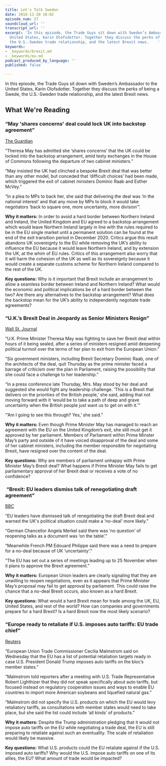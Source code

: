```yaml
---
title: Let's Talk Sweden
date: 2018-11-20 16:02
episode_num: 27
soundcloud_url: ''
transcript_url: ''
excerpt: 'In this episode, the Trade Guys sit down with Sweden’s Ambassador to the
  United States, Karin Olofsdotter. Together they discuss the perks of being a Swede,
  the U.S.-Sweden trade relationship, and the latest Brexit news.    '
keywords:
- _keywords/brexit.md
- _keywords/eu.md
podcast_produced_by_language: ''
published: false

---
```

In this episode, the Trade Guys sit down with Sweden’s Ambassador to the United States, Karin Olofsdotter. Together they discuss the perks of being a Swede, the U.S.-Sweden trade relationship, and the latest Brexit news.    

## What We're Reading

### “May 'shares concerns' deal could lock UK into backstop agreement” 

[The Guardian](https://www.theguardian.com/politics/2018/nov/15/bespoke-brexit-deal-better-than-any-other-option-may-tells-mps) 

“Theresa May has admitted she ‘shares concerns’ that the UK could be locked into the backstop arrangement, amid testy exchanges in the House of Commons following the departure of two cabinet ministers.”

“May insisted the UK had clinched a bespoke Brexit deal that was better than any other model, but conceded that ‘difficult choices’ had been made, which triggered the exit of cabinet ministers Dominic Raab and Esther McVey.”

“In a plea to MPs to back her, she said that delivering the deal was ‘in the national interest’ and that any move by MPs to block it would take negotiators ‘back to square one, more uncertainty, more division’”.

**Why it matters:** In order to avoid a hard border between Northern Ireland and Ireland, the United Kingdom and EU agreed to a backstop arrangement which would leave Northern Ireland largely in line with the rules required to be in the EU single market until a permanent solution can be found at the end of the exit transition period in December 2020. Critics argue this result abandons UK sovereignty to the EU while removing the UK’s ability to influence the EU because it would leave Northern Ireland, and by extension the UK, at the whim of EU rules. Critics of this arrangement also worry that it will harm the cohesion of the UK as well as its sovereignty because it would create a separate customs scheme for Northern Ireland compared to the rest of the UK. 

**Key questions:** Why is it important that Brexit include an arrangement to allow a seamless border between Ireland and Northern Ireland? What would the economic and political implications be of a hard border between the two? Are there any alternatives to the backstop arrangement? What does the backstop mean for the UK’s ability to independently negotiate trade agreements?

### “U.K.’s Brexit Deal in Jeopardy as Senior Ministers Resign” 

[Wall St. Journal](https://www.wsj.com/articles/european-officials-to-meet-to-approve-draft-brexit-deal-1542269504?mod=hp_lead_pos1) 

“U.K. Prime Minister Theresa May was fighting to save her Brexit deal within hours of it being sealed, after a series of ministers resigned amid deepening political turmoil over the terms of her plan to exit from the European Union.”

“Six government ministers, including Brexit Secretary Dominic Raab, one of the architects of the deal, quit Thursday as the prime minister faced a barrage of criticism over the plan in Parliament, raising the possibility that she could face a challenge to her leadership.”

“In a press conference late Thursday, Mrs. May stood by her deal and suggested she would fight any leadership challenge. ‘This is a Brexit that delivers on the priorities of the British people,’ she said, adding that not moving forward with it ‘would be to take a path of deep and grave uncertainty when the British people just want us to get on with it.’”

“’Am I going to see this through? Yes,’ she said.”

**Why it matters:** Even though Prime Minister May has managed to reach an agreement with the EU on the United Kingdom’s exit, she still must get it approved by her parliament. Members of Parliament within Prime Minster May’s party and outside of it have voiced disapproval of the deal and some of her cabinet ministers, including the member responsible for negotiating Brexit, have resigned over the content of the deal. 

**Key questions:** Why are members of parliament unhappy with Prime Minister May’s Brexit deal? What happens if Prime Minister May fails to get parliamentary approval of her Brexit deal or receives a vote of no confidence?

###  “Brexit: EU leaders dismiss talk of renegotiating draft agreement” 

[BBC](https://www.bbc.com/news/world-europe-46228454) 

“EU leaders have dismissed talk of renegotiating the draft Brexit deal and warned the UK's political situation could make a ‘no-deal’ more likely.”

“German Chancellor Angela Merkel said there was ‘no question’ of reopening talks as a document was ‘on the table’.”

“Meanwhile French PM Edouard Philippe said there was a need to prepare for a no-deal because of UK ‘uncertainty’.”

“The EU has set out a series of meetings leading up to 25 November when it plans to approve the Brexit agreement.”

**Why it matters:** European Union leaders are clearly signaling that they are unwilling to reopen negotiations, even as it appears that Prime Minister May’s proposal may fail to get approval by parliament. This could raise the chance that a no-deal Brexit occurs, also known as a hard Brexit.

**Key questions:** What would a hard Brexit mean for trade among the UK, EU, United States, and rest of the world? How can companies and governments prepare for a hard Brexit? Is a hard Brexit now the most likely scenario?

### “Europe ready to retaliate if U.S. imposes auto tariffs: EU trade chief”

[Reuters](https://www.reuters.com/article/us-usa-trade-eu/eu-trade-chief-says-ready-to-retaliate-if-u-s-imposes-auto-tariffs-idUSKCN1NJ2VW) 

“European Union Trade Commissioner Cecilia Malmstrom said on Wednesday that the EU has a list of potential retaliation targets ready in case U.S. President Donald Trump imposes auto tariffs on the bloc’s member states.”

“Malmstrom told reporters after a meeting with U.S. Trade Representative Robert Lighthizer that they did not speak specifically about auto tariffs, but focused instead on regulatory cooperation issues and ways to enable EU countries to import more American soybeans and liquefied natural gas.”

“Malmstrom did not specify the U.S. products on which the EU would levy retaliatory tariffs, as consultations with member states would need to take place, but she said the list could include ‘all kinds’ of products.”

**Why it matters:** Despite the Trump administration pledging that it would not impose auto tariffs on the EU while negotiating a trade deal, the EU is still preparing to retaliate against such an eventuality. The scale of retaliation would likely be massive. 

**Key questions:** What U.S. products could the EU retaliate against if the U.S. imposed auto tariffs? Why would the U.S. impose auto tariffs on one of its allies, the EU? What amount of trade would be impacted?

 